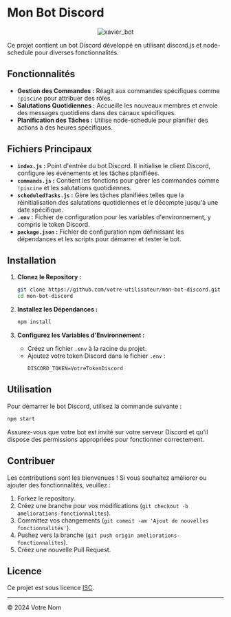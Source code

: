 # Mon Bot Discord
<p align="center">
  <img src="images/f" alt="xavier_bot">
</p>
Ce projet contient un bot Discord développé en utilisant discord.js et node-schedule pour diverses fonctionnalités.

## Fonctionnalités

- **Gestion des Commandes :** Réagit aux commandes spécifiques comme `!piscine` pour attribuer des rôles.
- **Salutations Quotidiennes :** Accueille les nouveaux membres et envoie des messages quotidiens dans des canaux spécifiques.
- **Planification des Tâches :** Utilise node-schedule pour planifier des actions à des heures spécifiques.

## Fichiers Principaux

- **`index.js` :** Point d'entrée du bot Discord. Il initialise le client Discord, configure les événements et les tâches planifiées.
- **`commands.js` :** Contient les fonctions pour gérer les commandes comme `!piscine` et les salutations quotidiennes.
- **`scheduledTasks.js` :** Gère les tâches planifiées telles que la réinitialisation des salutations quotidiennes et le décompte jusqu'à une date spécifique.
- **`.env` :** Fichier de configuration pour les variables d'environnement, y compris le token Discord.
- **`package.json` :** Fichier de configuration npm définissant les dépendances et les scripts pour démarrer et tester le bot.

## Installation

1. **Clonez le Repository :**
   ```bash
   git clone https://github.com/votre-utilisateur/mon-bot-discord.git
   cd mon-bot-discord
   ```

2. **Installez les Dépendances :**
   ```bash
   npm install
   ```

3. **Configurez les Variables d'Environnement :**
   - Créez un fichier `.env` à la racine du projet.
   - Ajoutez votre token Discord dans le fichier `.env` :
     ```
     DISCORD_TOKEN=VotreTokenDiscord
     ```

## Utilisation

Pour démarrer le bot Discord, utilisez la commande suivante :
```bash
npm start
```

Assurez-vous que votre bot est invité sur votre serveur Discord et qu'il dispose des permissions appropriées pour fonctionner correctement.

## Contribuer

Les contributions sont les bienvenues ! Si vous souhaitez améliorer ou ajouter des fonctionnalités, veuillez :

1. Forkez le repository.
2. Créez une branche pour vos modifications (`git checkout -b ameliorations-fonctionnalites`).
3. Committez vos changements (`git commit -am 'Ajout de nouvelles fonctionnalités'`).
4. Pushez vers la branche (`git push origin ameliorations-fonctionnalites`).
5. Créez une nouvelle Pull Request.

## Licence

Ce projet est sous licence [ISC](https://opensource.org/licenses/ISC).

---

© 2024 Votre Nom
